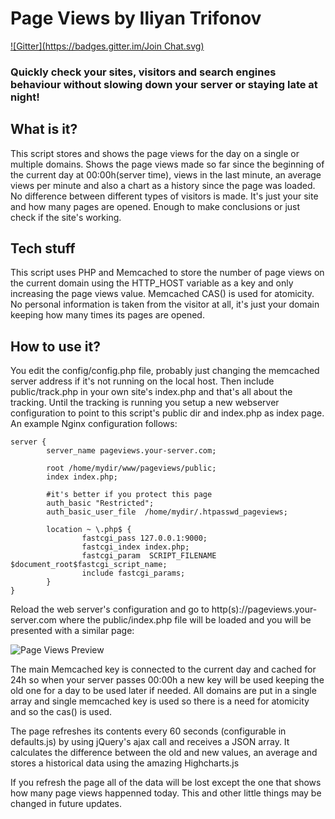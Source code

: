 # Page Views by Iliyan Trifonov
[![Gitter](https://badges.gitter.im/Join Chat.svg)](https://gitter.im/iliyan-trifonov/page-views?utm_source=badge&utm_medium=badge&utm_campaign=pr-badge&utm_content=badge)

### Quickly check your sites, visitors and search engines behaviour without slowing down your server or staying late at night!

## What is it?
This script stores and shows the page views for the day on a single or multiple domains. Shows the page views made
so far since the beginning of the current day at 00:00h(server time), views in the last minute, an average views per
minute and also a chart as a history since the page was loaded.
No difference between different types of visitors is made. It's just your site and how many pages are opened.
Enough to make conclusions or just check if the site's working.

## Tech stuff
This script uses PHP and Memcached to store the number of page views on the current domain using the HTTP_HOST variable
as a key and only increasing the page views value. Memcached CAS() is used for atomicity.
No personal information is taken from the visitor at all, it's just your domain keeping how many times its pages are opened.

## How to use it?
You edit the config/config.php file, probably just changing the memcached server address if it's not running
on the local host.
Then include public/track.php in your own site's index.php and that's all about the tracking.
Until the tracking is running you setup a new webserver configuration to point to this script's public dir and index.php
as index page. An example Nginx configuration follows:

    server {
            server_name pageviews.your-server.com;

            root /home/mydir/www/pageviews/public;
            index index.php;

            #it's better if you protect this page
            auth_basic "Restricted";
            auth_basic_user_file  /home/mydir/.htpasswd_pageviews;

            location ~ \.php$ {
                    fastcgi_pass 127.0.0.1:9000;
                    fastcgi_index index.php;
                    fastcgi_param  SCRIPT_FILENAME $document_root$fastcgi_script_name;
                    include fastcgi_params;
            }
    }

Reload the web server's configuration and go to http(s)://pageviews.your-server.com where the public/index.php file
will be loaded and you will be presented with a similar page:

![Page Views Preview](http://www.iliyan-trifonov.com/pageviews/PageViews_ITrifonov.jpg)

The main Memcached key is connected to the current day and cached for 24h so when your server passes 00:00h
a new key will be used keeping the old one for a day to be used later if needed.
All domains are put in a single array and single memcached key is used so there is a need for atomicity and so the cas()
is used.

The page refreshes its contents every 60 seconds (configurable in defaults.js) by using jQuery's ajax call and receives
a JSON array. It calculates the difference between the old and new values, an average and stores a historical data
using the amazing Highcharts.js

If you refresh the page all of the data will be lost except the one that shows how many page views happenned today.
This and other little things may be changed in future updates.
